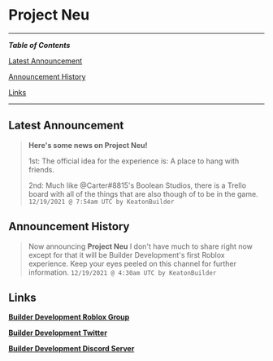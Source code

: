 # Project Neu
---
**_Table of Contents_**

[Latest Announcement](#latest-announcement)

[Announcement History](#announcement-history)

[Links](#links)

---

## Latest Announcement
> **Here's some news on Project Neu!**
>
>1st: The official idea for the experience is: A place to hang with friends.
>
>2nd: Much like @Carter#8815's Boolean Studios, there is a Trello board with all of the things that are also though of to be in the game. `12/19/2021 @ 7:54am UTC by KeatonBuilder`
## Announcement History
> Now announcing **Project Neu** I don't have much to share right now except for that it will be Builder Development's first Roblox experience. Keep your eyes peeled on this channel for further information. `12/19/2021 @ 4:30am UTC by KeatonBuilder`
## Links
[**Builder Development Roblox Group**](https://www.roblox.com/groups/13071010/Builder-Developments)

[**Builder Development Twitter**](https://twitter.com/@thebuilderdevs)

[**Builder Development Discord Server**](https://discord.gg/QWWRSnJWrY)
